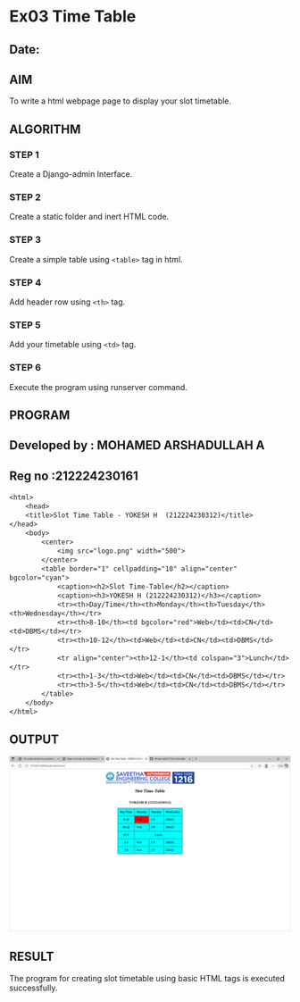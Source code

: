 # Ex03 Time Table
## Date:

## AIM
To write a html webpage page to display your slot timetable.

## ALGORITHM
### STEP 1
Create a Django-admin Interface.

### STEP 2
Create a static folder and inert HTML code.

### STEP 3
Create a simple table using ```<table>``` tag in html.

### STEP 4
Add header row using ```<th>``` tag.

### STEP 5
Add your timetable using ```<td>``` tag.

### STEP 6
Execute the program using runserver command.

## PROGRAM
## Developed by : MOHAMED ARSHADULLAH A
## Reg no :212224230161
```
<html>
    <head>
    <title>Slot Time Table - YOKESH H  (212224230312)</title>
</head>
    <body>
        <center>
            <img src="logo.png" width="500">
        </center>
        <table border="1" cellpadding="10" align="center" bgcolor="cyan">
            <caption><h2>Slot Time-Table</h2></caption>
            <caption><h3>YOKESH H (212224230312)</h3></caption>
            <tr><th>Day/Time</th><th>Monday</th><th>Tuesday</th><th>Wednesday</th></tr>
            <tr><th>8-10</th><td bgcolor="red">Web</td><td>CN</td><td>DBMS</td></tr>
            <tr><th>10-12</th><td>Web</td><td>CN</td><td>DBMS</td></tr>
            <tr align="center"><th>12-1</th><td colspan="3">Lunch</td></tr>
            <tr><th>1-3</th><td>Web</td><td>CN</td><td>DBMS</td></tr>
            <tr><th>3-5</th><td>Web</td><td>CN</td><td>DBMS</td></tr>
        </table>
    </body>
</html>
```



## OUTPUT
![alt text](image.png)

## RESULT
The program for creating slot timetable using basic HTML tags is executed successfully.
